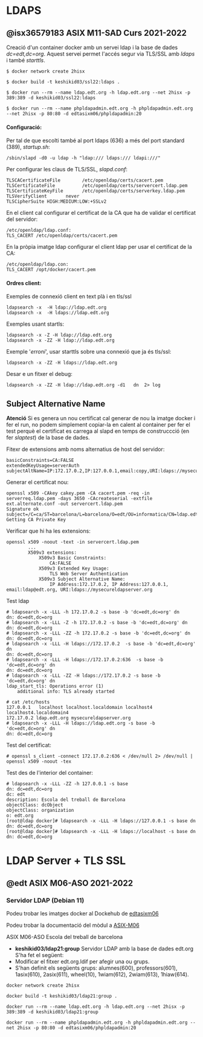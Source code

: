 # LDAPS
## @isx36579183 ASIX M11-SAD Curs 2021-2022

Creació d'un container docker amb un servei ldap
i la base de dades *dc=edt,dc=org*. Aquest servei
permet l'accés segur via TLS/SSL amb *ldaps* i 
també *starttls*.

```
$ docker network create 2hisx

$ docker build -t keshikid03/ssl22:ldaps .

$ docker run --rm --name ldap.edt.org -h ldap.edt.org --net 2hisx -p 389:389 -d keshikid03/ssl22:ldaps

$ docker run --rm --name phpldapadmin.edt.org -h phpldapadmin.edt.org --net 2hisx -p 80:80 -d edtasixm06/phpldapadmin:20

```

#### Configuració:

Per tal de que escolti també al port ldaps (636) a més del port standard (389), *startup.sh*:
```
/sbin/slapd -d0 -u ldap -h "ldap:/// ldaps:/// ldapi:///" 
```

Per configurar les claus de TLS/SSL, *slapd.conf*:
```
TLSCACertificateFile        /etc/openldap/certs/cacert.pem
TLSCertificateFile          /etc/openldap/certs/servercert.ldap.pem
TLSCertificateKeyFile       /etc/openldap/certs/serverkey.ldap.pem
TLSVerifyClient       never
TLSCipherSuite HIGH:MEDIUM:LOW:+SSLv2
```

En el client cal configurar el certificat de la CA que ha de validar el certificat
del servidor:
```
/etc/openldap/ldap.conf:
TLS_CACERT /etc/openldap/certs/cacert.pem
```

En la pròpia imatge ldap configurar el client ldap per usar el certificat de la CA:
```
/etc/openldap/ldap.con:
TLS_CACERT /opt/docker/cacert.pem
```

#### Ordres client:

Exemples de connexió client  en text plà i en tls/ssl
```
ldapsearch -x  -H ldap://ldap.edt.org 
ldapsearch -x  -H ldaps://ldap.edt.org 
```

Exemples usant startls:
```
ldapsearch -x -Z -H ldap://ldap.edt.org 
ldapsearch -x -ZZ -H ldap://ldap.edt.org 
```

Exemple '*erroni*', usar starttls sobre una connexió que 
ja és tls/ssl:
```
ldapsearch -x -ZZ -H ldaps://ldap.edt.org 
```

Desar e un fitxer el debug:
```
ldapsearch -x -ZZ -H ldap://ldap.edt.org -d1   dn  2> log
```


## Subject Alternative Name

**Atenció** Si es genera un nou certificat cal generar de nou la imatge docker i fer el run,
no podem simplement copiar-la en calent al container per fer el test perquè el certificat es
carrega al slapd en temps de construccció (en fer *slaptest*) de la base de dades.

Fitexr de extensions amb noms alternatius de host del servidor:
```
basicConstraints=CA:FALSE
extendedKeyUsage=serverAuth
subjectAltName=IP:172.17.0.2,IP:127.0.0.1,email:copy,URI:ldaps://mysecureldapserver.org
```

Generar el certificat nou:
```
openssl x509 -CAkey cakey.pem -CA cacert.pem -req -in serverreq.ldap.pem -days 3650 -CAcreateserial -extfile ext.alternate.conf -out servercert.ldap.pem
Signature ok
subject=/C=ca/ST=barcelona/L=barcelona/O=edt/OU=informatica/CN=ldap.edt.org/emailAddress=ldap@edt.org
Getting CA Private Key
```

Verificar que hi ha les extensions:
```
openssl x509 -noout -text -in servercert.ldap.pem
        ...
        X509v3 extensions:
            X509v3 Basic Constraints: 
                CA:FALSE
            X509v3 Extended Key Usage: 
                TLS Web Server Authentication
            X509v3 Subject Alternative Name: 
                IP Address:172.17.0.2, IP Address:127.0.0.1, email:ldap@edt.org, URI:ldaps://mysecureldapserver.org
```

Test ldap
```
# ldapsearch -x -LLL -h 172.17.0.2 -s base -b 'dc=edt,dc=org' dn
dn: dc=edt,dc=org
# ldapsearch -x -LLL -Z -h 172.17.0.2 -s base -b 'dc=edt,dc=org' dn
dn: dc=edt,dc=org
# ldapsearch -x -LLL -ZZ -h 172.17.0.2 -s base -b 'dc=edt,dc=org' dn
dn: dc=edt,dc=org
# ldapsearch -x -LLL -H ldaps://172.17.0.2  -s base -b 'dc=edt,dc=org' dn
dn: dc=edt,dc=org
# ldapsearch -x -LLL -H ldaps://172.17.0.2:636  -s base -b 'dc=edt,dc=org' dn
dn: dc=edt,dc=org
# ldapsearch -x -LLL -ZZ -H ldaps://172.17.0.2 -s base -b 'dc=edt,dc=org' dn
ldap_start_tls: Operations error (1)
	additional info: TLS already started
```

```
# cat /etc/hosts
127.0.0.1   localhost localhost.localdomain localhost4 localhost4.localdomain4
172.17.0.2 ldap.edt.org mysecureldapserver.org
# ldapsearch -x -LLL -H ldaps://ldap.edt.org -s base -b 'dc=edt,dc=org' dn
dn: dc=edt,dc=org
```

Test del certificat:
```
# openssl s_client -connect 172.17.0.2:636 < /dev/null 2> /dev/null | openssl x509 -noout -tex
```

Test des de l'interior del container:
```
# ldapsearch -x -LLL -ZZ -h 127.0.0.1 -s base
dn: dc=edt,dc=org
dc: edt
description: Escola del treball de Barcelona
objectClass: dcObject
objectClass: organization
o: edt.org
[root@ldap docker]# ldapsearch -x -LLL -H ldaps://127.0.0.1 -s base dn
dn: dc=edt,dc=org
[root@ldap docker]# ldapsearch -x -LLL -H ldaps://localhost -s base dn
dn: dc=edt,dc=org
```


# LDAP Server + TLS SSL
## @edt ASIX M06-ASO 2021-2022
### Servidor LDAP (Debian 11)

Podeu trobar les imatges docker al Dockehub de [edtasixm06](https://hub.docker.com/u/edtasixm06/)

Podeu trobar la documentació del mòdul a [ASIX-M06](https://sites.google.com/site/asixm06edt/)

ASIX M06-ASO Escola del treball de barcelona

* **keshikid03/ldap21:group** Servidor LDAP amb la base de dades edt.org
 S'ha fet el següent:
 * Modificar el fitxer edt.org.ldif per afegir una ou grups.
 * S'han definit els següents grups:
   alumnes(600), professors(601), 1asix(610), 2asix(611), wheel(10),
   1wiam(612), 2wiam(613), 1hiaw(614).
```
docker network create 2hisx

docker build -t keshikid03/ldap21:group .

docker run --rm --name ldap.edt.org -h ldap.edt.org --net 2hisx -p 389:389 -d keshikid03/ldap21:group 

docker run --rm --name phpldapadmin.edt.org -h phpldapadmin.edt.org --net 2hisx -p 80:80 -d edtasixm06/phpldapadmin:20
```
 

